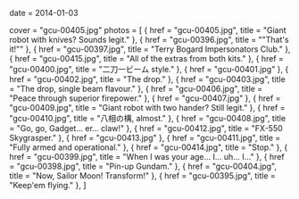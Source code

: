 
date = 2014-01-03


cover = "gcu-00405.jpg"
photos = [
{ href = "gcu-00405.jpg", title = "Giant robot with knives? Sounds legit." },
{ href = "gcu-00396.jpg", title = "&quot;That's it!&quot;" },
{ href = "gcu-00397.jpg", title = "Terry Bogard Impersonators Club." },
{ href = "gcu-00415.jpg", title = "All of the extras from both kits." },
{ href = "gcu-00400.jpg", title = "二刀一ビーム style." },
{ href = "gcu-00401.jpg" },
{ href = "gcu-00402.jpg", title = "The drop." },
{ href = "gcu-00403.jpg", title = "The drop, single beam flavour." },
{ href = "gcu-00406.jpg", title = "Peace through superior firepower." },
{ href = "gcu-00407.jpg" },
{ href = "gcu-00409.jpg", title = "Giant robot with two hander? Still legit." },
{ href = "gcu-00410.jpg", title = "八相の構, almost." },
{ href = "gcu-00408.jpg", title = "Go, go, Gadget... er... claw!" },
{ href = "gcu-00412.jpg", title = "FX-550 Skygrasper." },
{ href = "gcu-00413.jpg" },
{ href = "gcu-00411.jpg", title = "Fully armed and operational." },
{ href = "gcu-00414.jpg", title = "Stop." },
{ href = "gcu-00399.jpg", title = "When I was your age... I... uh... I..." },
{ href = "gcu-00398.jpg", title = "Pin-up Gundam." },
{ href = "gcu-00404.jpg", title = "Now, Sailor Moon! Transform!" },
{ href = "gcu-00395.jpg", title = "Keep'em flying." },
]
